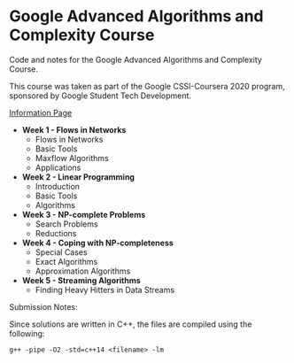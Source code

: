 # Google Advanced Algorithms and Complexity Course
Code and notes for the Google Advanced Algorithms and Complexity Course.

This course was taken as part of the Google CSSI-Coursera 2020 program, sponsored by Google Student Tech Development.

[Information Page](https://www.coursera.org/learn/advanced-algorithms-and-complexity)

* **Week 1 - Flows in Networks**
    * Flows in Networks
    * Basic Tools
    * Maxflow Algorithms
    * Applications
* **Week 2 - Linear Programming**
    * Introduction
    * Basic Tools
    * Algorithms
* **Week 3 - NP-complete Problems**
    * Search Problems
    * Reductions
* **Week 4 - Coping with NP-completeness**
    * Special Cases
    * Exact Algorithms
    * Approximation Algorithms
* **Week 5 - Streaming Algorithms**
    * Finding Heavy Hitters in Data Streams

Submission Notes:

Since solutions are written in C++, the files are compiled using the following:

```g++ -pipe -O2 -std=c++14 <filename> -lm```
